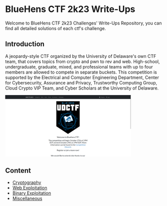 # BlueHens CTF 2k23 Write-Ups

Welcome to BlueHens CTF 2k23 Challenges' Write-Ups Repository, you can find all detailed solutions of each ctf's challenge.

## Introduction 

A jeopardy-style CTF organized by the University of Delaware's own CTF team, that covers topics from crypto and pwn to rev and web. High-school, undergraduate, graduate, mixed, and professional teams with up to four members are allowed to compete in separate buckets. This competition is supported by the Electrical and Computer Engineering Department, Center for Cybersecurity, Assurance and Privacy, Trustworthy Computing Group, Cloud Crypto VIP Team, and Cyber Scholars at the University of Delaware.

<img src="./screenshots/Home.png"
     alt="Markdown Monster icon"
     style="
     width: 80%;
     diplay: box;"
/>

## Content

 - [Cryptography](./crypto/)
 - [Web Exploitation](./web/)
 - [Binary Exploitation](./pwn/)
 - [Miscellaneous](./misc/)
